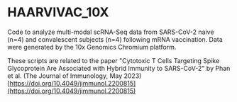 # HAARVIVAC_10X
Code to analyze multi-modal scRNA-Seq data from SARS-CoV-2 naive (n=4) and convalescent subjects (n=4) following mRNA vaccination. Data were generated by the 10x Genomics Chromium platform.

These scripts are related to the paper "Cytotoxic T Cells Targeting Spike Glycoprotein Are Associated with Hybrid Immunity to SARS-CoV-2" by Phan et al. (The Journal of Immunology, May 2023) [https://doi.org/10.4049/jimmunol.2200815](https://doi.org/10.4049/jimmunol.2200815)
